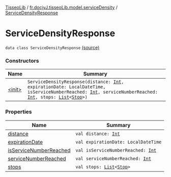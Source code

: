 [TisseoLib](../../index.md) / [fr.docjyJ.tisseoLib.model.serviceDensity](../index.md) / [ServiceDensityResponse](./index.md)

# ServiceDensityResponse

`data class ServiceDensityResponse` [(source)](https://github.com/docjyJ/TisseoLib/tree/master/src/main/kotlin/fr/docjyJ/tisseoLib/model/serviceDensity/ServiceDensityResponse.kt#L7)

### Constructors

| Name | Summary |
|---|---|
| [&lt;init&gt;](-init-.md) | `ServiceDensityResponse(distance: `[`Int`](https://kotlinlang.org/api/latest/jvm/stdlib/kotlin/-int/index.html)`, expirationDate: LocalDateTime, isServiceNumberReached: `[`Int`](https://kotlinlang.org/api/latest/jvm/stdlib/kotlin/-int/index.html)`, serviceNumberReached: `[`Int`](https://kotlinlang.org/api/latest/jvm/stdlib/kotlin/-int/index.html)`, stops: `[`List`](https://kotlinlang.org/api/latest/jvm/stdlib/kotlin.collections/-list/index.html)`<`[`Stop`](../-stop/index.md)`>)` |

### Properties

| Name | Summary |
|---|---|
| [distance](distance.md) | `val distance: `[`Int`](https://kotlinlang.org/api/latest/jvm/stdlib/kotlin/-int/index.html) |
| [expirationDate](expiration-date.md) | `val expirationDate: LocalDateTime` |
| [isServiceNumberReached](is-service-number-reached.md) | `val isServiceNumberReached: `[`Int`](https://kotlinlang.org/api/latest/jvm/stdlib/kotlin/-int/index.html) |
| [serviceNumberReached](service-number-reached.md) | `val serviceNumberReached: `[`Int`](https://kotlinlang.org/api/latest/jvm/stdlib/kotlin/-int/index.html) |
| [stops](stops.md) | `val stops: `[`List`](https://kotlinlang.org/api/latest/jvm/stdlib/kotlin.collections/-list/index.html)`<`[`Stop`](../-stop/index.md)`>` |
